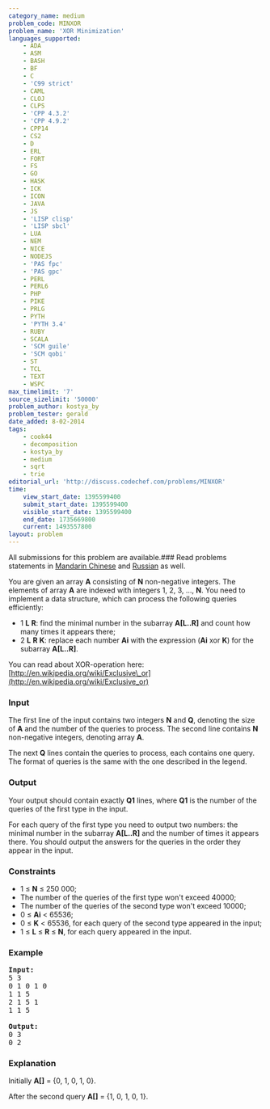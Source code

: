 ```yaml
---
category_name: medium
problem_code: MINXOR
problem_name: 'XOR Minimization'
languages_supported:
    - ADA
    - ASM
    - BASH
    - BF
    - C
    - 'C99 strict'
    - CAML
    - CLOJ
    - CLPS
    - 'CPP 4.3.2'
    - 'CPP 4.9.2'
    - CPP14
    - CS2
    - D
    - ERL
    - FORT
    - FS
    - GO
    - HASK
    - ICK
    - ICON
    - JAVA
    - JS
    - 'LISP clisp'
    - 'LISP sbcl'
    - LUA
    - NEM
    - NICE
    - NODEJS
    - 'PAS fpc'
    - 'PAS gpc'
    - PERL
    - PERL6
    - PHP
    - PIKE
    - PRLG
    - PYTH
    - 'PYTH 3.4'
    - RUBY
    - SCALA
    - 'SCM guile'
    - 'SCM qobi'
    - ST
    - TCL
    - TEXT
    - WSPC
max_timelimit: '7'
source_sizelimit: '50000'
problem_author: kostya_by
problem_tester: gerald
date_added: 8-02-2014
tags:
    - cook44
    - decomposition
    - kostya_by
    - medium
    - sqrt
    - trie
editorial_url: 'http://discuss.codechef.com/problems/MINXOR'
time:
    view_start_date: 1395599400
    submit_start_date: 1395599400
    visible_start_date: 1395599400
    end_date: 1735669800
    current: 1493557800
layout: problem
---
```

All submissions for this problem are available.###  Read problems statements in [Mandarin Chinese](http://www.codechef.com/download/translated/COOK44/mandarin/MINXOR.pdf) and [Russian](http://www.codechef.com/download/translated/COOK44/russian/MINXOR.pdf) as well.

You are given an array **A** consisting of **N** non-negative integers. The elements of array **A** are indexed with integers 1, 2, 3, ..., **N**. You need to implement a data structure, which can process the following queries efficiently:

- 1 **L** **R**: find the minimal number in the subarray **A\[L..R\]** and count how many times it appears there;
- 2 **L** **R** **K**: replace each number **Ai** with the expression (**Ai** xor **K**) for the subarray **A\[L..R\]**.

You can read about XOR-operation here: [http://en.wikipedia.org/wiki/Exclusive\_or](http://en.wikipedia.org/wiki/Exclusive_or)

### Input

The first line of the input contains two integers **N** and **Q**, denoting the size of **A** and the number of the queries to process. The second line contains **N** non-negative integers, denoting array **A**.

The next **Q** lines contain the queries to process, each contains one query. The format of queries is the same with the one described in the legend.

### Output

Your output should contain exactly **Q1** lines, where **Q1** is the number of the queries of the first type in the input.

For each query of the first type you need to output two numbers: the minimal number in the subarray **A\[L..R\]** and the number of times it appears there. You should output the answers for the queries in the order they appear in the input.

### Constraints

- 1 ≤ **N** ≤ 250 000;
- The number of the queries of the first type won't exceed 40000;
- The number of the queries of the second type won't exceed 10000;
- 0 ≤ **Ai** < 65536;
- 0 ≤ **K** < 65536, for each query of the second type appeared in the input;
- 1 ≤ **L** ≤ **R** ≤ **N**, for each query appeared in the input.

### Example

<pre><b>Input:</b>
5 3 
0 1 0 1 0 
1 1 5 
2 1 5 1 
1 1 5

<b>Output:</b>
0 3 
0 2
</pre>
### Explanation

Initially **A\[\]** = {0, 1, 0, 1, 0}.

After the second query **A\[\]** = {1, 0, 1, 0, 1}.
